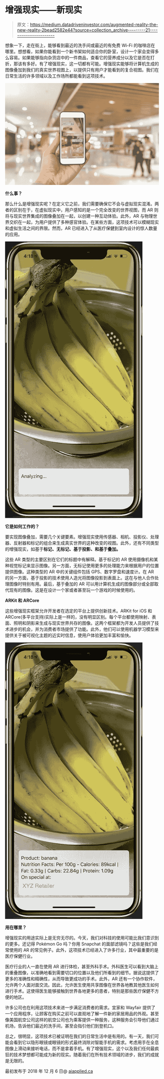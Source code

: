 # 增强现实——新现实

> 原文：<https://medium.datadriveninvestor.com/augmented-reality-the-new-reality-2bead2582e44?source=collection_archive---------21----------------------->

想象一下，走在街上，能够看到最近的洗手间或最近的有免费 Wi-Fi 的咖啡店在哪里。想想看，如果你能看到一个新书架如何适合你的卧室，设计一个家会变得多么容易。如果能够指向杂货店中的一件商品，查看它的营养成分以及它是否在打折，那该有多好。有了增强现实，这一切都有可能。增强现实能够将计算机生成的图像叠加到我们的真实世界视图上，以提供只有用户才能看到的复合视图。我们在日常生活的许多领域以及工作场所都能看到这项技术。

![](img/1f104426953c4f6c73db79a726307b2d.png)

**什么事？**

那么什么是增强现实呢？在定义它之前，我们需要确保它不会与虚拟现实混淆。两者的区别在于，在虚拟现实中，用户感知的是一个完全改变的世界视图，而 AR 则将与现实世界集成的图像叠加在一起，以创建一种互动体验。此外，AR 与物理世界交织在一起，为用户提供了多种感官体验。在某些方面，这项技术可以模糊现实和虚拟生活之间的界限。然而，AR 已经进入了从医疗保健到室内设计的惊人数量的应用。

![](img/57aac239626f7d7acf03c1d2048e8704.png)

**它是如何工作的？**

要实现图像叠加，需要几个关键要素。增强现实使用传感器、相机、投影仪、处理器、反射器和标记的组合来生成真实世界的这种改变的视图。此外，还有不同类型的增强现实，如基于**标记、无标记、基于投影、**和**基于叠加。**

这些 AR 类型的主要区别在它们的标题中有解释。基于标记的 AR 使用摄像机和某种视觉标记来显示图像。另一方面，无标记使用更多的处理能力来根据用户的位置提供图像。这种类型的 AR 中的关键组件包括 GPS、数字罗盘和速度计。在 AR 的另一方面，基于投影的技术使用人造光将图像投影到表面上。这在与他人合作处理图像时特别有用。最后，基于叠加的 AR 可以用计算机生成的图像部分或全部取代现有的图像。这是在设计一个家或者甚至玩一个游戏的时候使用的。

**ARKit 和 ARCore**

这些增强现实框架允许开发者在选定的平台上提供创新技术。ARKit for iOS 和 ARCore(多平台支持)实际上是一样的，没有明显区别。每个平台都使用映射、表面、照明和阴影来生成与现实世界共存的图像。这两个框架都为开发人员提供了技术进步的机会，并为消费者市场提供了功能。此外，他们可以使用机器学习模型来提供关于被可视化主题的近实时信息，使用户体验更加丰富和愉快。

![](img/1b54dda5d557f1416ca34d335b460337.png)

**用在哪里？**

增强现实的用途实际上是无穷无尽的。今天，我们对科技的使用可能比我们意识到的更多。还记得 Pokémon Go 吗？你用 Snapchat 的面部滤镜吗？这些是我们经常使用的 AR 的常见例子。此外，这项技术已经进入了许多行业，其中最重要的是医疗保健行业。

医疗行业的人一直在使用 AR 进行体检，甚至外科手术。外科医生可以看到大脑上的重叠图像，以准确地看到需要切口的位置以及他们所看到的细节。据说这提供了更多的准确性和精确性，从而导致更成功的手术。此外，AR 还有一个协作软件，允许两个人面对面交流。因此，允许医生使用共享图像在世界各地教其他医生如何进行手术。这使得医生能够接触到世界各地更多的患者，特别是那些医疗保健不方便的地区。

许多公司也在利用这项技术来进一步满足消费者的需求。宜家和 Wayfair 提供了一个应用程序，让顾客在购买之前可以直观地了解一件新的家居用品的外观。甚至像美国航空公司这样的航空公司也为乘客提供一种服务，这种服务会引导他们通过机场，告诉他们最近的洗手间，甚至会指引他们到登机口。

总之，很明显，这项技术已被证明在我们的日常生活中是有用的。有一天，我们可能会看到它以隐形眼镜或眼镜的形式最终消除对智能手机的需求。考虑用手在全息图像上滑动来接听电话，而不是拿着手机。有了增强现实，这个以及我们任何最疯狂的技术梦想都可能成为新的现实。随着我们在所有技术领域的进步，我们的成就是无限的。

最初发布于 2018 年 12 月 6 日@ [aiapplied.ca](https://www.aiapplied.ca/2018/12/06/augmented-reality-the-new-reality/)